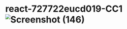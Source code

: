 # react-727722eucd019-CC1![Screenshot (146)](https://github.com/22CSD017/react-727722eucd019-CC1/assets/123192668/29e5b555-321b-46b4-9821-31a1f0dd833a)
